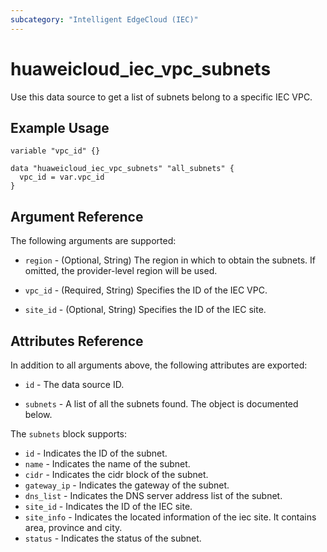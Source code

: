 ```yaml
---
subcategory: "Intelligent EdgeCloud (IEC)"
---
```


# huaweicloud_iec_vpc_subnets

Use this data source to get a list of subnets belong to a specific IEC VPC.

## Example Usage

```hcl
variable "vpc_id" {}

data "huaweicloud_iec_vpc_subnets" "all_subnets" {
  vpc_id = var.vpc_id
}
```

## Argument Reference

The following arguments are supported:

* `region` - (Optional, String) The region in which to obtain the subnets.
  If omitted, the provider-level region will be used.

* `vpc_id` - (Required, String) Specifies the ID of the IEC VPC.

* `site_id` - (Optional, String) Specifies the ID of the IEC site.

## Attributes Reference

In addition to all arguments above, the following attributes are exported:

* `id` - The data source ID.

* `subnets` - A list of all the subnets found. The object is documented below.

The `subnets` block supports:
  * `id` - Indicates the ID of the subnet.
  * `name` - Indicates the name of the subnet.
  * `cidr` - Indicates the cidr block of the subnet.
  * `gateway_ip` - Indicates the gateway of the subnet.
  * `dns_list` - Indicates the DNS server address list of the subnet.
  * `site_id` - Indicates the ID of the IEC site.
  * `site_info` - Indicates the located information of the iec site.
    It contains area, province and city.
  * `status` - Indicates the status of the subnet.
